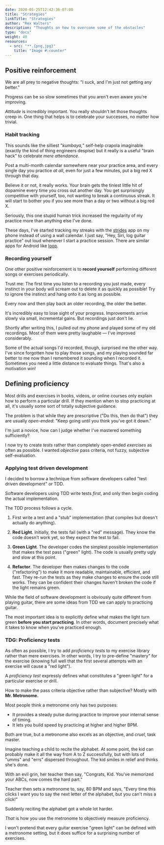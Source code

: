```yaml
---
date: 2020-05-25T12:42:36-07:00
title: "Strategies"
linkTitle: "Strategies"
author: "Rex Walters"
description: "Thoughts on how to overcome some of the obstacles"
type: "docs"
weight: 40
resources:
  - src: "**.{png,jpg}"
    title: "Image #:counter"
---
```


## Positive reinforcement

We are all prey to negative thoughts: "I suck, and I'm just not getting any
better."

Progress can be so slow sometimes that you aren't even aware you're
improving.

_Attitude_ is incredibly important. You really shouldn't let those thoughts creep
in. One thing that helps is to celebrate your successes, no matter how trivial.

### Habit tracking

This sounds like the silliest "_kumbaya,_" self-help crapola imaginable (exactly the
kind of thing engineers despise) but it really is a useful "brain hack" to
celebrate _mere attendance_.

Post a multi-month calendar somewhere near your practice area, and every single
day you practice _at all_, even for just a few minutes, put a big red X through
that day.

Believe it or not, it really works. Your brain gets the tiniest little hit of
dopamine every time you cross out another day. You get surprisingly competitive
with yourself, too, not wanting to break a continuous streak. It will start
to bother you if you see more than a day or two without a big red X.

Seriously, this one stupid human trick increased the regularity of my practice
more than anything else I've done.

These days, I've started tracking my streaks with the
[strides](https://www.stridesapp.com) app on my phone instead of using a wall
calendar. I just say, "Hey, Siri, log guitar practice" out loud whenever I start
a practice session. There are similar apps for Android like
[loop](https://play.google.com/store/apps/details?id=org.isoron.uhabits&hl=en_US).

### Recording yourself

One other positive reinforcement is to **record yourself** performing different
songs or exercises periodically.

Trust me: The first time you listen to a recording you just made, every instinct
in your body will scream out to delete it as quickly as possible! Try to ignore
the instinct and hang onto it as long as possible.

Every now and then play back an older recording, the older the better.

It's incredibly easy to lose sight of your progress. Improvements
arrive slowly via small, incremental gains. But recordings just don't lie.

Shortly after writing this, I pulled out my phone and played some of my old
recordings. Most of them were pretty laughable &mdash; I've improved
considerably. 

Some of the actual songs I'd recorded, though, surprised me the other way. I've
since forgotten how to play those songs, and my playing sounded far better to me
now than I remembered it sounding when I recorded it. Sometimes you need a
little distance to evaluate things. That's also a motivation win!



## Defining proficiency

Most drills and exercises in books, videos, or online courses only explain how
to perform a particular drill. If they mention when to stop practicing at
all, it's usually some sort of totally subjective guidance.

The problem is that while they are prescriptive ("Do this, then do that") they
are usually *open-ended*: "Keep going until you think you've got it down."

I'm just a novice, how can I judge whether I've mastered something sufficiently?

I now try to create *tests* rather than completely open-ended *exercises* as
often as possible. I wanted *objective* pass criteria, not fuzzy, subjective
self-evaluation.

### Applying test driven development

I decided to borrow a technique from software developers called "test driven
development" or TDD.

Software developers using TDD write tests *first*, and only then begin coding
the actual implementation.

The TDD process follows a cycle.

1. First write a test and a "stub" implementation (that compiles but doesn't
   actually do anything).

2. **Red Light**. Initially, the tests fail (with a "red" message). They know
   the code doesn't work yet, so they expect the test to fail.

2. **Green Light**. The developer codes the simplest possible implementation
   that makes the test pass ("green" light). The code is usually pretty ugly and
   slow at this point.

3. **Refactor**. The developer then makes changes to the code ("refactoring") to
   make it more readable, maintainable, efficient, and fast. They re-run the
   tests as they make changes to ensure the code still works. They can be
   confident their changes haven't broken the code if the light remains green.

While the field of software development is obviously quite different from
playing guitar, there are some ideas from TDD we can apply to practicing guitar.

The most important idea is to explicitly define what makes the light turn green
**before you start practicing**. In other words, document precisely what it
takes to know when you've practiced enough.

### TDG: Proficiency tests

As often as possible, I try to add *proficiency tests* to my exercise library
rather than mere exercises. In other words, I try to pre-define "mastery" for
the exercise (knowing full well that the first several attempts with an exercise
will cause a "red light").

A *proficiency test* expressly defines what constitutes a "green light" for a
particular exercise or drill.

How to make the pass criteria objective rather than subjective? Mostly with **Mr.
Metronome.**

Most people think a metronome only has two purposes:

* It provides a steady pulse during practice to improve your internal sense of timing.
* It lets you build speed by practicing at higher and higher BPM.

Both are true, but a metronome also excels as an objective, and *cruel*, task master.

Imagine teaching a child to recite the alphabet. At some point, the kid can
probably make it all the way from A to Z successfully, but with lots of "umms"
and "errs" dispersed throughout. The kid smiles in relief and thinks she's done.

With an evil grin, her teacher then say, "Congrats, Kid. You've memorized your
ABCs, now comes the hard part."

Teacher then sets a metronome to, say, 80 BPM and says, "Every time this clicks
I want you to say the next letter of the alphabet, but you can't miss a click!"

Suddenly reciting the alphabet got a whole lot harder.

*That* is how you use the metronome to objectively measure proficiency.

I won't pretend that every guitar exercise "green light" can be defined with a
metronome setting, but it does suffice for a surprising number of exercises.
